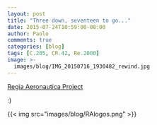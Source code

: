 ```yaml
---
layout: post
title: "Three down, seventeen to go..."
date: 2015-07-24T10:59:00-08:00
author: Paolo
comments: true
categories: [blog]
tags: [C.205, CR.42, Re.2000]
image: >-
  images/blog/IMG_20150716_1930482_rewind.jpg
---
```

[Regia Aeronautica Project](/projects/the%20regia%20aeronautica%20project/)

:)

{{< img src="images/blog/RAlogos.png" >}}
